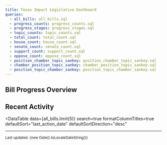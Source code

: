 ```yaml
---
title: Texas Impact Legislative Dashboard
queries:
  - all_bills: all_bills.sql
  - progress_counts: progress_counts.sql
  - progress_stages: progress_stages.sql
  - topic_counts: topic_counts.sql
  - total_count: total_count.sql
  - house_count: house_count.sql
  - senate_count: senate_count.sql
  - support_count: support_count.sql
  - oppose_count: oppose_count.sql
  - position_chamber_topic_sankey: position_chamber_topic_sankey.sql
  - chamber_position_topic_sankey: chamber_position_topic_sankey.sql
  - position_topic_chamber_sankey: position_topic_chamber_sankey.sql
---
```


<BigValue 
  data={total_count} 
  value="value" 
  title="Total Bills Tracked" 
  subtitle="across all chambers"
/>

<Grid columnsWide={2}>
  <BigValue 
    data={house_count} 
    value="value" 
    title="House Bills" 
  />
  <BigValue 
    data={senate_count} 
    value="value" 
    title="Senate Bills" 
  />
</Grid>

<Grid columnsWide={2}>
  <BigValue 
    data={support_count} 
    value="value"
    title="Bills We Support" 
  />
  <BigValue 
    data={oppose_count} 
    value="value"
    title="Bills We Oppose" 
  />
</Grid>

## Bill Progress Overview

<FunnelChart
  data={progress_stages}
  nameCol=stage
  valueCol=count
  title="Bill Progress Through Legislative Stages"
  subtitle="Number of bills at each stage of the legislative process"
  sort="none"
  showPercent={true}
  chartAreaHeight={350}
/>

<DataTable data={all_bills} groupBy=last_action subtotals=true totalRow=true groupsOpen=false>
  <Column id=url contentType=link linkLabel=bill_number title="Bill Number" openInNewTab=true/>
  <Column id=chamber title="Chamber" />
  <Column id=Position title="Position" />
  <Column id=Topic title="Topic" />
  <Column id=status_field title="Status" />
  <Column id=last_action_date title="Last Updated" />
  <Column id=last_action title="Last Action" />
</DataTable>

## Recent Activity

<DataTable 
  data={all_bills.limit(5)} 
  search=true
  formatColumnTitles=true
  defaultSort="last_action_date"
  defaultSortDirection="desc"
>
  <Column id=url contentType=link linkLabel=bill_number title="Bill Number" openInNewTab=true/>
  <Column id=chamber title="Chamber" />
  <Column id=Position title="Position" />
  <Column id=Topic title="Topic" />
  <Column id=status_field title="Status" />
  <Column id=last_action_date title="Last Updated" />
  <Column id=last_action title="Last Action" />
</DataTable>

---

<small>Last updated: {new Date().toLocaleDateString()}</small>
